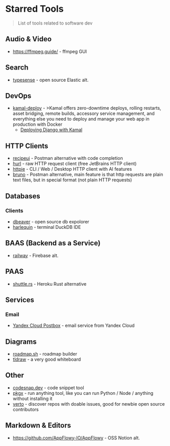 # Starred Tools

> List of tools related to software dev

## Audio & Video

- https://ffmpeg.guide/ - ffmpeg GUI

## Search

- [typesense](https://typesense.org/) - open source Elastic alt.

## DevOps

- [kamal-deploy](https://kamal-deploy.org/) - >Kamal offers zero-downtime deploys, rolling restarts, asset bridging, remote builds, accessory service management, and everything else you need to deploy
  and manage your web app in production with Docker
    - [Deploying Django with Kamal](https://anthonynsimon.com/blog/kamal-deploy/)

## HTTP Clients

- [recipeui](https://recipeui.com/) - Postman alternative with code completion
- [hurl](https://hurl.dev/) - raw HTTP request client (free JetBrains HTTP client)
- [httpie](https://httpie.io/) - CLI / Web / Desktop HTTP client with AI features
- [bruno](https://www.usebruno.com/) - Postman alternative, main feature is that http requests are plain text files, but in special format (not plain HTTP requests)

## Databases

### Clients

- [dbeaver](https://dbeaver.io/) - open source db expolorer
- [harlequin](https://github.com/tconbeer/harlequin) - terminal DuckDB IDE

## BAAS (Backend as a Service)

- [railway](https://railway.app/) - Firebase alt.

## PAAS

- [shuttle.rs](https://shuttle.rs) - Heroku Rust alternative

## Services

### Email

- [Yandex Cloud Postbox](https://cloud.yandex.ru/docs/postbox/) - email service from Yandex Cloud

## Diagrams

- [roadmap.sh](https://roadmap.sh/) - roadmap builder
- [tldraw](https://www.tldraw.com/) - a very good whiteboard

## Other 

- [codesnap.dev](https://codesnap.dev/) - code snippet tool
- [pkgx](https://pkgx.sh/) - run anything tool, like you can run Python / Node / anything without installing it
- [verto](https://www.verto.sh/) - discover repos with doable issues, good for newbie open source contributors

## Markdown & Editors

- https://github.com/AppFlowy-IO/AppFlowy - OSS Notion alt.
